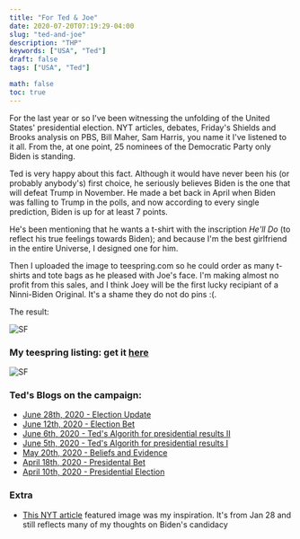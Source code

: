 ```yaml
---
title: "For Ted & Joe"
date: 2020-07-20T07:19:29-04:00
slug: "ted-and-joe"
description: "THP"
keywords: ["USA", "Ted"]
draft: false
tags: ["USA", "Ted"]

math: false
toc: true
---
```


For the last year or so I've been witnessing the unfolding of the United States' presidential election. NYT articles, debates, Friday's Shields and Brooks analysis on PBS, Bill Maher, Sam Harris, you name it I've listened to it all. From the, at one point, 25 nominees of the Democratic Party only Biden is standing. 

Ted is very happy about this fact. Although it would have never been his (or probably anybody's) first choice, he seriously believes Biden is the one that will defeat Trump in November. He made a bet back in April when Biden was falling to Trump in the polls, and now according to every single prediction, Biden is up for at least 7 points. 

He's been mentioning that he wants a t-shirt with the inscription *He'll Do* (to reflect his true feelings towards Biden); and because I'm the best girlfriend in the entire Universe, I designed one for him.

Then I uploaded the image to teespring.com so he could order as many t-shirts and tote bags as he pleased with Joe's face. I'm making almost no profit from this sales, and I think Joey will be the first lucky recipiant of a Ninni-Biden Original. It's a shame they do not do pins :(.

The result:

![SF](/77-biden2020.png)

<h3>My teespring listing: get it <a href="https://teespring.com/he-ll-do-biden-2020?pid=934&cid=103880">here</a></h3>

![SF](/77-tee.png)

### Ted's Blogs on the campaign:

* <a href="https://tedslocum.com/daily/2020/06/28/election-update">June 28th, 2020 - Election Update</a>
* <a href="https://tedslocum.com/daily/2020/06/12/election-bet">June 12th, 2020 - Election Bet</a>
* <a href="https://tedslocum.com/daily/2020/06/06/swing-polls">June 6th, 2020 - Ted's Algorith for presidential results II</a>
* <a href="https://tedslocum.com/daily/2020/06/05/random_election">June 5th, 2020 - Ted's Algorith for presidential results I</a>
* <a href="https://tedslocum.com/daily/2020/05/20/Beliefs-and-Evidence">May 20th, 2020 - Beliefs and Evidence</a>
* <a href="https://tedslocum.com/daily/2020/04/18/Presidential-Bet">April 18th, 2020 - Presidental Bet</a>
* <a href="https://tedslocum.com/daily/2020/04/10/Presidential-Prediction">April 10th, 2020 - Presidential Election</a>

### Extra 
* <a href="https://www.nytimes.com/2020/01/28/magazine/joe-biden-2020.html">This NYT article</a> featured image was my inspiration. It's from Jan 28 and still reflects many of my thoughts on Biden's candidacy